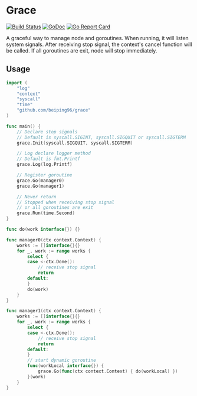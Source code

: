 # Grace

[![Build Status](https://travis-ci.com/beiping96/grace.svg?branch=master)](https://travis-ci.com/beiping96/grace)
[![GoDoc](https://godoc.org/github.com/beiping96/grace?status.svg)](https://godoc.org/github.com/beiping96/grace)
[![Go Report Card](https://goreportcard.com/badge/github.com/beiping96/grace)](https://goreportcard.com/report/github.com/beiping96/grace)

<!-- [![codecov](https://codecov.io/gh/beiping96/grace/branch/master/graph/badge.svg)](https://codecov.io/gh/beiping96/grace) -->

A graceful way to manage node and goroutines. When running, it will listen system signals. After receiving stop signal, the context's cancel function will be called. If all goroutines are exit, node will stop immediately.

## Usage

``` go
import (
    "log"
    "context"
    "syscall"
    "time"
    "github.com/beiping96/grace"
)

func main() {
    // Declare stop signals
    // Default is syscall.SIGINT, syscall.SIGQUIT or syscall.SIGTERM
    grace.Init(syscall.SIGQUIT, syscall.SIGTERM)

    // Log declare logger method
    // Default is fmt.Printf
    grace.Log(log.Printf)

    // Register goroutine
    grace.Go(manager0)
    grace.Go(manager1)

    // Never return
    // Stopped when receiving stop signal
    // or all goroutines are exit
    grace.Run(time.Second)
}

func do(work interface{}) {}

func manager0(ctx context.Context) {
    works := []interface{}{}
    for _, work := range works {
        select {
        case <-ctx.Done():
            // receive stop signal
            return
        default:
        }
        do(work)
    }
}

func manager1(ctx context.Context) {
    works := []interface{}{}
    for _, work := range works {
        select {
        case <-ctx.Done():
            // receive stop signal
            return
        default:
        }
        // start dynamic goroutine
        func(workLocal interface{}) {
            grace.Go(func(ctx context.Context) { do(workLocal) })
        }(work)
    }
}
```
